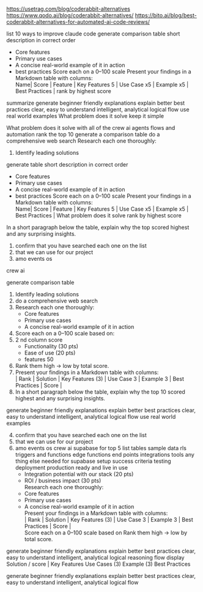 
https://usetrag.com/blog/coderabbit-alternatives
https://www.qodo.ai/blog/coderabbit-alternatives/
https://bito.ai/blog/best-coderabbit-alternatives-for-automated-ai-code-reviews/


list 10 ways to improve claude code 
generate  comparison table 
short description
in correct order 
   - Core features  
   - Primary use cases  
   - A concise real-world example of it in action  
   - best practices
Score each on a 0–100 scale
Present your findings in a Markdown table with columns:  
   Name|  Score | Feature  | Key Features 5 | Use Case x5  | Example x5 | Best Practices | 
rank by highest score 

summarize 
generate beginner friendly 
explanations 
explain better
best practices 
clear, easy to understand 
intelligent, analytical
logical flow 
use real world examples
What problem does it solve 
keep it simple 
























   What problem does it solve 
with all of the crew ai agents flows and automation
rank the top 10 
generate a 
comparison table 
do a comprehensive web search
 Research each one thoroughly:  
1. Identify  leading solutions 




generate  table
short description
in correct order 
   - Core features  
   - Primary use cases  
   - A concise real-world example of it in action  
   - best practices
Score each on a 0–100 scale
Present your findings in a Markdown table with columns:  
   Name|  Score | Feature  | Key Features 5 | Use Case x5  | Example x5 | Best Practices | What problem does it solve rank by highest score 

 In a short paragraph below the table, explain why the top scored highest and any surprising insights.
1. confirm that you have searched each one on the list 
2. that we can use for our project
3. amo events os 

crew ai


generate comparison table
1. Identify  leading solutions 
2. do a comprehensive web search
3. Research each one thoroughly:  
   - Core features  
   - Primary use cases  
   - A concise real-world example of it in action  
1. Score each on a 0–100 scale based on:  
2. 2 nd column score 
   - Functionality (30 pts)  
   - Ease of use (20 pts)  
   - features 50 
1. Rank them high → low by total score.  
2. Present your findings in a Markdown table with columns:  
   | Rank | Solution | Key Features (3) | Use Case 3  | Example 3 | Best Practices | Score |  
3. In a short paragraph below the table, explain why the top 10 scored highest and any surprising insights.

generate beginner friendly explanations explain better
best practices 
clear, easy to understand 
intelligent, analytical
logical flow 
use real world examples


4. confirm that you have searched each one on the list 
5. that we can use for our project
6. amo events os 
crew ai
supabase 
for top 5
list tables 
sample data 
rls 
triggers and functions
edge functions
end points 
integrations tools 
any thing else needed for supabase setup
success criteria
testing
deployment
production ready and live in use 
   - Integration potential with our stack (20 pts)  
   - ROI / business impact (30 pts)  
Research each one thoroughly:  
   - Core features  
   - Primary use cases  
   - A concise real-world example of it in action  
Present your findings in a Markdown table with columns:  
   | Rank | Solution | Key Features (3) | Use Case 3  | Example 3 | Best Practices | Score |  
   Score each on a 0–100 scale based on
Rank them high → low by total score.

generate beginner friendly explanations explain better
best practices 
clear, easy to understand 
intelligent, analytical
logical reasoning
flow display Solution / score | Key Features  Use Cases (3) Example (3) Best Practices

generate beginner friendly explanations 
explain better
best practices 
clear, easy to understand 
intelligent, analytical
logical flow